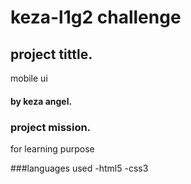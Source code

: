 # keza-l1g2 challenge

## project tittle.
mobile ui

#### by keza angel.

### project mission.
for learning purpose

###languages used
-html5
-css3


